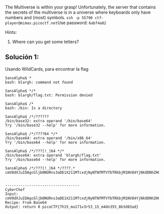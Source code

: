 The Multiverse is within your grasp! Unfortunately, the server that contains the secrets of the multiverse is in a universe where keyboards only have numbers and (most) symbols.
`ssh -p 55790 ctf-player@mimas.picoctf.net`Use password: `6abf4a82`

Hints:
1. Where can you get some letters?

## Solución 1:
Usando WildCards, para encontrar la flag
```
SansAlpha$ *
bash: blargh: command not found

SansAlpha$ */*
bash: blargh/flag.txt: Permission denied

SansAlpha$ /*
bash: /bin: Is a directory

SansAlpha$ /*/??????
/bin/base32: extra operand '/bin/base64'
Try '/bin/base32 --help' for more information.

SansAlpha$ /*/????64 */*
/bin/base64: extra operand '/bin/x86_64'
Try '/bin/base64 --help' for more information.

SansAlpha$ /*/???[!_]64 */*
/bin/base64: extra operand 'blargh/flag.txt'
Try '/bin/base64 --help' for more information.

SansAlpha$ /*/???[!_]64 */????.*
cmV0dXJuIDAgcGljb0NURns3aDE1X211MTcxdjNyNTNfMTVfbTRkbjM1NV84YjNkODNhZH0=


----------------------------------
CyberChef
Input: cmV0dXJuIDAgcGljb0NURns3aDE1X211MTcxdjNyNTNfMTVfbTRkbjM1NV84YjNkODNhZH0=
Recipe: From Base64
Output: return 0 picoCTF{7h15_mu171v3r53_15_m4dn355_8b3d83ad}
```
